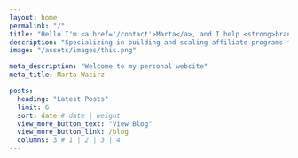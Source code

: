 ```yaml
---
layout: home
permalink: "/"
title: "Hello I'm <a href='/contact'>Marta</a>, and I help <strong>brands</strong> build & grow their affiliate programs. <em></em>"
description: "Specializing in building and scaling affiliate programs for ecommerce brands, I help businesses grow through strategic partnerships and effective marketing."
image: "/assets/images/this.png"

meta_description: "Welcome to my personal website"
meta_title: Marta Wacirz

posts:
  heading: "Latest Posts"
  limit: 6
  sort: date # date | weight
  view_more_button_text: "View Blog"
  view_more_button_link: /blog
  columns: 3 # 1 | 2 | 3 | 4
---
```

